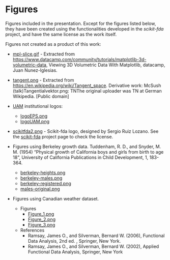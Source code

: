 # Figures

Figures included in the presentation. 
Except for the figures listed below, they have been created using the functionalities developed 
in the _scikit-fda_ project, and have the same license as the work itself.

Figures not created as a product of this work:

* [mpl-slice.gif](https://s3.amazonaws.com/assets.datacamp.com/blog_assets/mpl-slice.gif) - Extracted from 
https://www.datacamp.com/community/tutorials/matplotlib-3d-volumetric-data, Viewing 3D Volumetric Data With Matplotlib,
datacamp, Juan Nunez-Iglesias.

* [tangent.png](https://github.com/pablomm/TFG/blob/master/figures-presentation/tangent.png) - Extracted from https://en.wikipedia.org/wiki/Tangent_space. Derivative work: McSush (talk)Tangentialvektor.png: TNThe original uploader was TN at German Wikipedia. [Public domain]

* [UAM](www.uam.es) institutional logos:
    - [logoEPS.png](https://github.com/pablomm/TFG/blob/master/figures/logoEPS.png)
    - [logoUAM.png](https://github.com/pablomm/TFG/blob/master/figures/logoUAM.png)

* [scikitfda2.png](https://github.com/pablomm/TFG/blob/master/figures/scikitfda2.png) - Scikit-fda logo, designed by 
Sergio Ruiz Lozano. See the [scikit-fda](https://github.com/GAA-UAM/scikit-fda/) project page to check the license.

* Figures using Berkeley growth data. Tuddenham, R. D., and Snyder, M. M. (1954) “Physical growth of California boys and girls from birth to age 18”, University of California Publications in Child Development, 1, 183-364.
    - [berkeley-heights.png](https://github.com/pablomm/TFG/blob/master/figures-presentation/berkeley-heights.png)
    - [berkeley-males.png](https://github.com/pablomm/TFG/blob/master/figures-presentation/berkeley-males.png)
    - [berkeley-registered.png](https://github.com/pablomm/TFG/blob/master/figures-presentation/berkeley-registered.png)
    - [males-original.png](https://github.com/pablomm/TFG/blob/master/figures-presentation/males-original.png)
    
* Figures using Canadian weather dataset. 
    - Figures
        - [Figure_1.png](https://github.com/pablomm/TFG/blob/master/figures-presentation/Figure_1.png)
        - [Figure_2.png](https://github.com/pablomm/TFG/blob/master/figures-presentation/Figure_2.png)
        - [Figure_3.png](https://github.com/pablomm/TFG/blob/master/figures-presentation/Figure_3.png)
    - References
        - Ramsay, James O., and Silverman, Bernard W. (2006), Functional Data Analysis, 2nd ed. , Springer, New York.
        - Ramsay, James O., and Silverman, Bernard W. (2002), Applied Functional Data Analysis, Springer, New York
